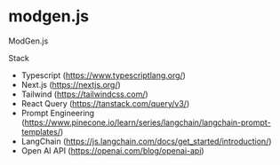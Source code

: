 # modgen.js
ModGen.js

Stack
* Typescript (https://www.typescriptlang.org/)
* Next.js (https://nextjs.org/)
* Tailwind (https://tailwindcss.com/)
* React Query (https://tanstack.com/query/v3/)
* Prompt Engineering (https://www.pinecone.io/learn/series/langchain/langchain-prompt-templates/)
* LangChain (https://js.langchain.com/docs/get_started/introduction/)
* Open AI API (https://openai.com/blog/openai-api)
